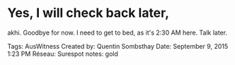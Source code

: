 # Yes, I will check back later,
akhi. Goodbye for now. I need
to get to bed, as it's 2:30 AM
here. Talk later.

Tags: AusWitness
Created by: Quentin Sombsthay
Date: September 9, 2015 1:23 PM
Réseau: Surespot
notes: gold
